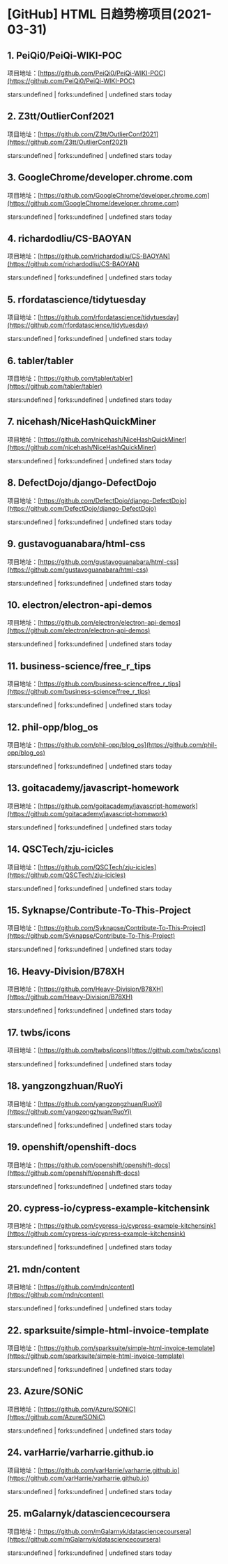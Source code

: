 # [GitHub] HTML 日趋势榜项目(2021-03-31)

## 1. PeiQi0/PeiQi-WIKI-POC 

项目地址：[https://github.com/PeiQi0/PeiQi-WIKI-POC](https://github.com/PeiQi0/PeiQi-WIKI-POC)

stars:undefined | forks:undefined | undefined stars today 



## 2. Z3tt/OutlierConf2021 

项目地址：[https://github.com/Z3tt/OutlierConf2021](https://github.com/Z3tt/OutlierConf2021)

stars:undefined | forks:undefined | undefined stars today 



## 3. GoogleChrome/developer.chrome.com 

项目地址：[https://github.com/GoogleChrome/developer.chrome.com](https://github.com/GoogleChrome/developer.chrome.com)

stars:undefined | forks:undefined | undefined stars today 



## 4. richardodliu/CS-BAOYAN 

项目地址：[https://github.com/richardodliu/CS-BAOYAN](https://github.com/richardodliu/CS-BAOYAN)

stars:undefined | forks:undefined | undefined stars today 



## 5. rfordatascience/tidytuesday 

项目地址：[https://github.com/rfordatascience/tidytuesday](https://github.com/rfordatascience/tidytuesday)

stars:undefined | forks:undefined | undefined stars today 



## 6. tabler/tabler 

项目地址：[https://github.com/tabler/tabler](https://github.com/tabler/tabler)

stars:undefined | forks:undefined | undefined stars today 



## 7. nicehash/NiceHashQuickMiner 

项目地址：[https://github.com/nicehash/NiceHashQuickMiner](https://github.com/nicehash/NiceHashQuickMiner)

stars:undefined | forks:undefined | undefined stars today 



## 8. DefectDojo/django-DefectDojo 

项目地址：[https://github.com/DefectDojo/django-DefectDojo](https://github.com/DefectDojo/django-DefectDojo)

stars:undefined | forks:undefined | undefined stars today 



## 9. gustavoguanabara/html-css 

项目地址：[https://github.com/gustavoguanabara/html-css](https://github.com/gustavoguanabara/html-css)

stars:undefined | forks:undefined | undefined stars today 



## 10. electron/electron-api-demos 

项目地址：[https://github.com/electron/electron-api-demos](https://github.com/electron/electron-api-demos)

stars:undefined | forks:undefined | undefined stars today 



## 11. business-science/free_r_tips 

项目地址：[https://github.com/business-science/free_r_tips](https://github.com/business-science/free_r_tips)

stars:undefined | forks:undefined | undefined stars today 



## 12. phil-opp/blog_os 

项目地址：[https://github.com/phil-opp/blog_os](https://github.com/phil-opp/blog_os)

stars:undefined | forks:undefined | undefined stars today 



## 13. goitacademy/javascript-homework 

项目地址：[https://github.com/goitacademy/javascript-homework](https://github.com/goitacademy/javascript-homework)

stars:undefined | forks:undefined | undefined stars today 



## 14. QSCTech/zju-icicles 

项目地址：[https://github.com/QSCTech/zju-icicles](https://github.com/QSCTech/zju-icicles)

stars:undefined | forks:undefined | undefined stars today 



## 15. Syknapse/Contribute-To-This-Project 

项目地址：[https://github.com/Syknapse/Contribute-To-This-Project](https://github.com/Syknapse/Contribute-To-This-Project)

stars:undefined | forks:undefined | undefined stars today 



## 16. Heavy-Division/B78XH 

项目地址：[https://github.com/Heavy-Division/B78XH](https://github.com/Heavy-Division/B78XH)

stars:undefined | forks:undefined | undefined stars today 



## 17. twbs/icons 

项目地址：[https://github.com/twbs/icons](https://github.com/twbs/icons)

stars:undefined | forks:undefined | undefined stars today 



## 18. yangzongzhuan/RuoYi 

项目地址：[https://github.com/yangzongzhuan/RuoYi](https://github.com/yangzongzhuan/RuoYi)

stars:undefined | forks:undefined | undefined stars today 



## 19. openshift/openshift-docs 

项目地址：[https://github.com/openshift/openshift-docs](https://github.com/openshift/openshift-docs)

stars:undefined | forks:undefined | undefined stars today 



## 20. cypress-io/cypress-example-kitchensink 

项目地址：[https://github.com/cypress-io/cypress-example-kitchensink](https://github.com/cypress-io/cypress-example-kitchensink)

stars:undefined | forks:undefined | undefined stars today 



## 21. mdn/content 

项目地址：[https://github.com/mdn/content](https://github.com/mdn/content)

stars:undefined | forks:undefined | undefined stars today 



## 22. sparksuite/simple-html-invoice-template 

项目地址：[https://github.com/sparksuite/simple-html-invoice-template](https://github.com/sparksuite/simple-html-invoice-template)

stars:undefined | forks:undefined | undefined stars today 



## 23. Azure/SONiC 

项目地址：[https://github.com/Azure/SONiC](https://github.com/Azure/SONiC)

stars:undefined | forks:undefined | undefined stars today 



## 24. varHarrie/varharrie.github.io 

项目地址：[https://github.com/varHarrie/varharrie.github.io](https://github.com/varHarrie/varharrie.github.io)

stars:undefined | forks:undefined | undefined stars today 



## 25. mGalarnyk/datasciencecoursera 

项目地址：[https://github.com/mGalarnyk/datasciencecoursera](https://github.com/mGalarnyk/datasciencecoursera)

stars:undefined | forks:undefined | undefined stars today 



